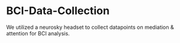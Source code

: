 # BCI-Data-Collection
We utilized a neurosky headset to collect datapoints on mediation &amp; attention for BCI analysis. 
